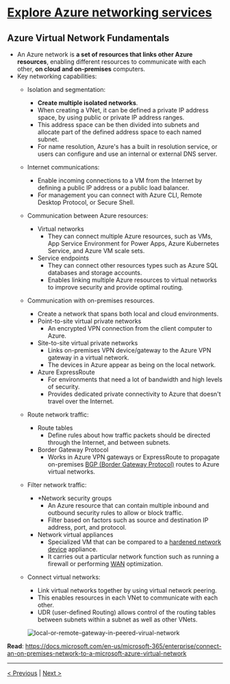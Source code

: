 # [Explore Azure networking services](https://docs.microsoft.com/en-us/learn/modules/azure-networking-fundamentals/)

## Azure Virtual Network Fundamentals

- An Azure network is **a set of resources that links other Azure resources**, enabling different resources to communicate with each other, **on cloud and on-premises** computers.
- Key networking capabilities:
  - Isolation and segmentation:
    - **Create multiple isolated networks**.
    - When creating a VNet, it can be defined a private IP address space, by using public or private IP address ranges.
    - This address space can be then divided into subnets and allocate part of the defined address space to each named subnet.
    - For name resolution, Azure's has a built in resolution service, or users can configure and use an internal or external DNS server.
  - Internet communications:
    - Enable incoming connections to a VM from the Internet by defining a public IP address or a public load balancer.
    - For management you can connect with Azure CLI, Remote Desktop Protocol, or Secure Shell.
  - Communication between Azure resources:
    - Virtual networks
      - They can connect multiple Azure resources, such as VMs, App Service Environment for Power Apps, Azure Kubernetes Service, and Azure VM scale sets.
    - Service endpoints
      - They can connect other resources types such as Azure SQL databases and storage accounts.
      - Enables linking multiple Azure resources to virtual networks to improve security and provide optimal routing.
  - Communication with on-premises resources.
    - Create a network that spans both local and cloud environments.
    - Point-to-site virtual private networks
      - An encrypted VPN connection from the client computer to Azure.
    - Site-to-site virtual private networks
      - Links on-premises VPN device/gateway to the Azure VPN gateway in a virtual network.
      - The devices in Azure appear as being on the local network.
    - Azure ExpressRoute
      - For environments that need a lot of bandwidth and high levels of security.
      - Provides dedicated private connectivity to Azure that doesn't travel over the Internet.
  - Route network traffic:
    - Route tables
      - Define rules about how traffic packets should be directed through the Internet, and between subnets.
    - Border Gateway Protocol
      - Works in Azure VPN gateways or ExpressRoute to propagate on-premises [BGP (Border Gateway Protocol)](https://en.wikipedia.org/wiki/Border_Gateway_Protocol) routes to Azure virtual networks.
  - Filter network traffic:
    - *Network security groups
      - An Azure resource that can contain multiple inbound and outbound security rules to allow or block traffic.
      - Filter based on factors such as source and destination IP address, port, and protocol.
    - Network virtual appliances
      - Specialized VM that can be compared to a [hardened network device](https://www.menog.org/presentations/menog-11/49-Hardening_Network_Devices-tutorial-V1.5-WOV.pdf) appliance.
      - It carries out a particular network function such as running a firewall or performing [WAN](https://en.wikipedia.org/wiki/Wide_area_network) optimization.
  - Connect virtual networks:
    - Link virtual networks together by using virtual network peering.
    - This enables resources in each VNet to communicate with each other.
    - UDR (user-defined Routing) allows control of the routing tables between subnets within a subnet as well as other VNets.

    ![local-or-remote-gateway-in-peered-virual-network](../../../_assets/local-or-remote-gateway-in-peered-virual-network.png)

**Read**: https://docs.microsoft.com/en-us/microsoft-365/enterprise/connect-an-on-premises-network-to-a-microsoft-azure-virtual-network

---

[< Previous](2.1_describe-core-azure-services_compute-services.md) | [Next >](2.3_explore-azure-networking-services_virtual-network_settings.md)
